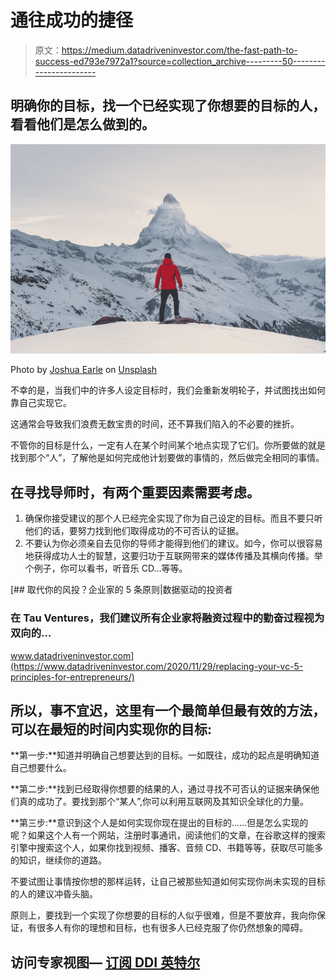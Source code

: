 # 通往成功的捷径

> 原文：<https://medium.datadriveninvestor.com/the-fast-path-to-success-ed793e7972a1?source=collection_archive---------50----------------------->

## 明确你的目标，找一个已经实现了你想要的目标的人，看看他们是怎么做到的。

![](img/00b0974a0a3da636b835f549ded3234d.png)

Photo by [Joshua Earle](https://unsplash.com/@joshuaearle?utm_source=medium&utm_medium=referral) on [Unsplash](https://unsplash.com?utm_source=medium&utm_medium=referral)

不幸的是，当我们中的许多人设定目标时，我们会重新发明轮子，并试图找出如何靠自己实现它。

这通常会导致我们浪费无数宝贵的时间，还不算我们陷入的不必要的挫折。

不管你的目标是什么，一定有人在某个时间某个地点实现了它们。你所要做的就是找到那个“人”，了解他是如何完成他计划要做的事情的，然后做完全相同的事情。

## 在寻找导师时，有两个重要因素需要考虑。

1.  确保你接受建议的那个人已经完全实现了你为自己设定的目标。而且不要只听他们的话，要努力找到他们取得成功的不可否认的证据。
2.  不要认为你必须亲自去见你的导师才能得到他们的建议。如今，你可以很容易地获得成功人士的智慧，这要归功于互联网带来的媒体传播及其横向传播。举个例子，你可以看书，听音乐 CD…等等。

[](https://www.datadriveninvestor.com/2020/11/29/replacing-your-vc-5-principles-for-entrepreneurs/) [## 取代你的风投？企业家的 5 条原则|数据驱动的投资者

### 在 Tau Ventures，我们建议所有企业家将融资过程中的勤奋过程视为双向的…

www.datadriveninvestor.com](https://www.datadriveninvestor.com/2020/11/29/replacing-your-vc-5-principles-for-entrepreneurs/) 

## 所以，事不宜迟，这里有一个最简单但最有效的方法，可以在最短的时间内实现你的目标:

**第一步:**知道并明确自己想要达到的目标。一如既往，成功的起点是明确知道自己想要什么。

**第二步:**找到已经取得你想要的结果的人，通过寻找不可否认的证据来确保他们真的成功了。要找到那个“某人”,你可以利用互联网及其知识全球化的力量。

**第三步:**意识到这个人是如何实现你现在提出的目标的……但是怎么实现的呢？如果这个人有一个网站，注册时事通讯，阅读他们的文章，在谷歌这样的搜索引擎中搜索这个人，如果你找到视频、播客、音频 CD、书籍等等，获取尽可能多的知识，继续你的道路。

不要试图让事情按你想的那样运转，让自己被那些知道如何实现你尚未实现的目标的人的建议冲昏头脑。

原则上，要找到一个实现了你想要的目标的人似乎很难，但是不要放弃，我向你保证，有很多人有你的理想和目标，也有很多人已经克服了你仍然想象的障碍。

## 访问专家视图— [订阅 DDI 英特尔](https://datadriveninvestor.com/ddi-intel)